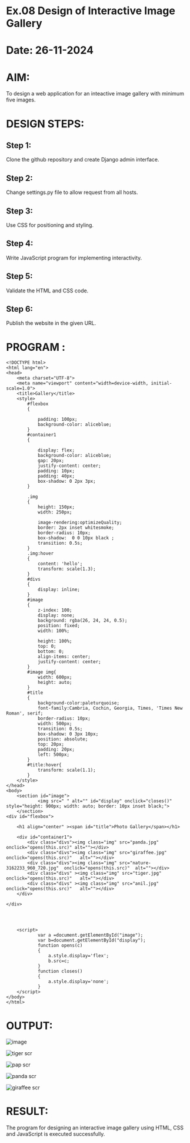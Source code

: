 # Ex.08 Design of Interactive Image Gallery
# Date: 26-11-2024
# AIM:
To design a web application for an inteactive image gallery with minimum five images.

# DESIGN STEPS:
## Step 1:
Clone the github repository and create Django admin interface.

## Step 2:
Change settings.py file to allow request from all hosts.

## Step 3:
Use CSS for positioning and styling.

## Step 4:
Write JavaScript program for implementing interactivity.

## Step 5:
Validate the HTML and CSS code.

## Step 6:
Publish the website in the given URL.

# PROGRAM :
```
<!DOCTYPE html>
<html lang="en">
<head>
    <meta charset="UTF-8">
    <meta name="viewport" content="width=device-width, initial-scale=1.0">
    <title>Gallery</title>
    <style>
        #flexbox
        {
            
            padding: 100px;
            background-color: aliceblue;
        }
        #container1
        {
            
            display: flex;
            background-color: aliceblue;
            gap: 20px;
            justify-content: center;
            padding: 10px;
            padding: 40px;
            box-shadow: 0 2px 3px;
        }
        
        .img
        {
            height: 150px;
            width: 250px;
            
            image-rendering:optimizeQuality;    
            border: 2px inset whitesmoke;    
            border-radius: 10px;
            box-shadow:  0 0 10px black ;
            transition: 0.5s;
        }
        .img:hover
        {
            content: 'hello';
            transform: scale(1.3);
        }
        #divs
        {
            display: inline;
        }
        #image
        {
            z-index: 100;
            display: none;
            background: rgba(26, 24, 24, 0.5);
            position: fixed;
            width: 100%;
            
            height: 100%;
            top: 0;
            bottom: 0;
            align-items: center;
            justify-content: center;    
        }
        #image img{
            width: 600px;
            height: auto;
        }
        #title
        {
            background-color:paleturquoise;
            font-family:Cambria, Cochin, Georgia, Times, 'Times New Roman', serif;
            border-radius: 10px;
            width: 500px;
            transition: 0.5s;
            box-shadow: 0 3px 10px;
            position: absolute;
            top: 20px;
            padding: 20px;
            left: 500px;
        }
        #title:hover{
            transform: scale(1.1);
        }
    </style>
</head>
<body>
    <section id="image">
            <img src=" " alt="" id="display" onclick="closes()" style="height: 900px; width: auto; border: 10px inset black;">
    </section>
<div id="flexbox">

    <h1 align="center" ><span id="title">Photo Gallery</span></h1>

    <div id="container1">
        <div class="divs"><img class="img" src="panda.jpg" onclick="opens(this.src)" alt=""></div>
        <div class="divs"><img class="img" src="giraffee.jpg" onclick="opens(this.src)"   alt=""></div>
        <div class="divs"><img class="img" src="nature-3162233_960_720.jpg"  onclick="opens(this.src)"  alt=""></div>
        <div class="divs" ><img class="img" src="tiger.jpg" onclick="opens(this.src)"   alt=""></div>
        <div class="divs" ><img class="img" src="anil.jpg" onclick="opens(this.src)"   alt=""></div>
    </div>
    
</div>

    
    

    <script>
            var a =document.getElementById("image");
            var b=document.getElementById("display");
            function opens(c)
            {
                a.style.display='flex';
                b.src=c;
            }
            function closes()
            {
                a.style.display='none';
            }
    </script>
</body>
</html>
```
# OUTPUT:

![image](https://github.com/user-attachments/assets/cf982b67-e802-4d99-bc03-4bf523cddfc4)

![tiger scr](https://github.com/user-attachments/assets/f682df36-3cd8-45de-97e2-f41e0be545df)

![pap scr](https://github.com/user-attachments/assets/20639fa2-3a0b-49f0-b005-d418caf57d3d)

![panda scr](https://github.com/user-attachments/assets/1cf75fe0-f34d-4b7b-aa85-8bd9547b51ca)

![giraffee scr](https://github.com/user-attachments/assets/c97cfcdf-d70e-41b2-9cec-02a2a5e331ed)

# RESULT:
The program for designing an interactive image gallery using HTML, CSS and JavaScript is executed successfully.
